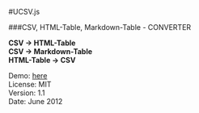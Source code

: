 #UCSV.js

###CSV, HTML-Table, Markdown-Table - CONVERTER

**CSV        -> HTML-Table**  
**CSV        -> Markdown-Table**  
**HTML-Table -> CSV**  

Demo: [here](http://simon.waldherr.eu/projects/ucsv/)  
License: MIT  
Version: 1.1  
Date: June 2012